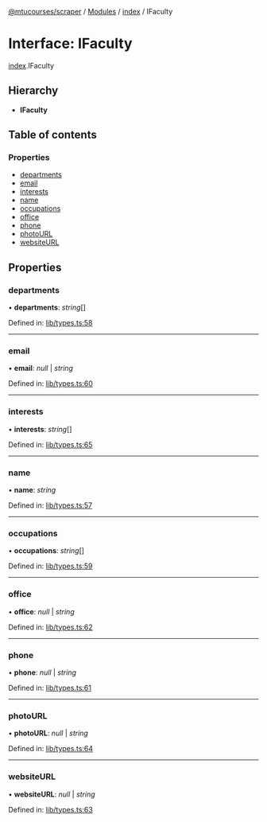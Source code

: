 [@mtucourses/scraper](../README.md) / [Modules](../modules.md) / [index](../modules/index.md) / IFaculty

# Interface: IFaculty

[index](../modules/index.md).IFaculty

## Hierarchy

* **IFaculty**

## Table of contents

### Properties

- [departments](index.ifaculty.md#departments)
- [email](index.ifaculty.md#email)
- [interests](index.ifaculty.md#interests)
- [name](index.ifaculty.md#name)
- [occupations](index.ifaculty.md#occupations)
- [office](index.ifaculty.md#office)
- [phone](index.ifaculty.md#phone)
- [photoURL](index.ifaculty.md#photourl)
- [websiteURL](index.ifaculty.md#websiteurl)

## Properties

### departments

• **departments**: *string*[]

Defined in: [lib/types.ts:58](https://github.com/Michigan-Tech-Courses/scrapper/blob/56deb7f/src/lib/types.ts#L58)

___

### email

• **email**: *null* \| *string*

Defined in: [lib/types.ts:60](https://github.com/Michigan-Tech-Courses/scrapper/blob/56deb7f/src/lib/types.ts#L60)

___

### interests

• **interests**: *string*[]

Defined in: [lib/types.ts:65](https://github.com/Michigan-Tech-Courses/scrapper/blob/56deb7f/src/lib/types.ts#L65)

___

### name

• **name**: *string*

Defined in: [lib/types.ts:57](https://github.com/Michigan-Tech-Courses/scrapper/blob/56deb7f/src/lib/types.ts#L57)

___

### occupations

• **occupations**: *string*[]

Defined in: [lib/types.ts:59](https://github.com/Michigan-Tech-Courses/scrapper/blob/56deb7f/src/lib/types.ts#L59)

___

### office

• **office**: *null* \| *string*

Defined in: [lib/types.ts:62](https://github.com/Michigan-Tech-Courses/scrapper/blob/56deb7f/src/lib/types.ts#L62)

___

### phone

• **phone**: *null* \| *string*

Defined in: [lib/types.ts:61](https://github.com/Michigan-Tech-Courses/scrapper/blob/56deb7f/src/lib/types.ts#L61)

___

### photoURL

• **photoURL**: *null* \| *string*

Defined in: [lib/types.ts:64](https://github.com/Michigan-Tech-Courses/scrapper/blob/56deb7f/src/lib/types.ts#L64)

___

### websiteURL

• **websiteURL**: *null* \| *string*

Defined in: [lib/types.ts:63](https://github.com/Michigan-Tech-Courses/scrapper/blob/56deb7f/src/lib/types.ts#L63)
